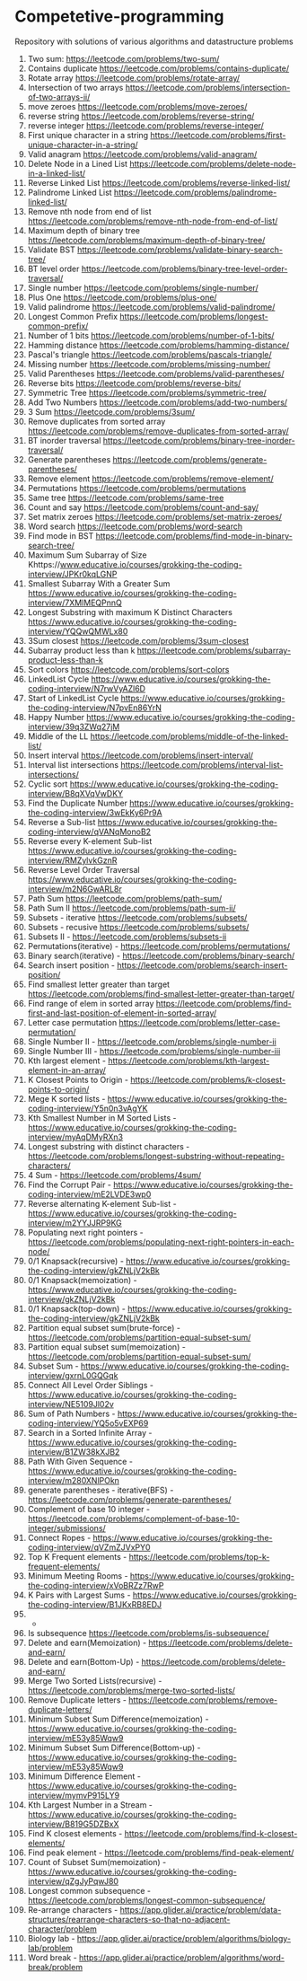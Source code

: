 # Competetive-programming
Repository with solutions of various algorithms and datastructure problems


1. Two sum: https://leetcode.com/problems/two-sum/
2. Contains duplicate https://leetcode.com/problems/contains-duplicate/
3. Rotate array https://leetcode.com/problems/rotate-array/
4. Intersection of two arrays https://leetcode.com/problems/intersection-of-two-arrays-ii/
5. move zeroes https://leetcode.com/problems/move-zeroes/
6. reverse string https://leetcode.com/problems/reverse-string/
7. reverse integer https://leetcode.com/problems/reverse-integer/
8. First unique character in a string https://leetcode.com/problems/first-unique-character-in-a-string/
9. Valid anagram https://leetcode.com/problems/valid-anagram/
10. Delete Node in a Lined List https://leetcode.com/problems/delete-node-in-a-linked-list/
11. Reverse Linked List https://leetcode.com/problems/reverse-linked-list/
12. Palindrome Linked List https://leetcode.com/problems/palindrome-linked-list/
13. Remove nth node from end of list https://leetcode.com/problems/remove-nth-node-from-end-of-list/
14. Maximum depth of binary tree https://leetcode.com/problems/maximum-depth-of-binary-tree/
15. Validate BST https://leetcode.com/problems/validate-binary-search-tree/
16. BT level order https://leetcode.com/problems/binary-tree-level-order-traversal/
17. Single number https://leetcode.com/problems/single-number/
18. Plus One https://leetcode.com/problems/plus-one/
19. Valid palindrome https://leetcode.com/problems/valid-palindrome/
20. Longest Common Prefix https://leetcode.com/problems/longest-common-prefix/
21. Number of 1 bits https://leetcode.com/problems/number-of-1-bits/
22. Hamming distance https://leetcode.com/problems/hamming-distance/
23. Pascal's triangle https://leetcode.com/problems/pascals-triangle/
24. Missing number https://leetcode.com/problems/missing-number/
25. Valid Parentheses https://leetcode.com/problems/valid-parentheses/
26. Reverse bits https://leetcode.com/problems/reverse-bits/
27. Symmetric Tree https://leetcode.com/problems/symmetric-tree/
28. Add Two Numbers https://leetcode.com/problems/add-two-numbers/
29. 3 Sum https://leetcode.com/problems/3sum/
30. Remove duplicates from sorted array https://leetcode.com/problems/remove-duplicates-from-sorted-array/
31. BT inorder traversal https://leetcode.com/problems/binary-tree-inorder-traversal/
32. Generate parentheses https://leetcode.com/problems/generate-parentheses/
33. Remove element https://leetcode.com/problems/remove-element/
34. Permutations https://leetcode.com/problems/permutations
35. Same tree https://leetcode.com/problems/same-tree
36. Count and say https://leetcode.com/problems/count-and-say/
37. Set matrix zeroes https://leetcode.com/problems/set-matrix-zeroes/
38. Word search https://leetcode.com/problems/word-search
39. Find mode in BST https://leetcode.com/problems/find-mode-in-binary-search-tree/
40. Maximum Sum Subarray of Size Khttps://www.educative.io/courses/grokking-the-coding-interview/JPKr0kqLGNP
41. Smallest Subarray With a Greater Sum https://www.educative.io/courses/grokking-the-coding-interview/7XMlMEQPnnQ
42. Longest Substring with maximum K Distinct Characters https://www.educative.io/courses/grokking-the-coding-interview/YQQwQMWLx80
43. 3Sum closest https://leetcode.com/problems/3sum-closest
44. Subarray product less than k https://leetcode.com/problems/subarray-product-less-than-k
45. Sort colors https://leetcode.com/problems/sort-colors
46. LinkedList Cycle https://www.educative.io/courses/grokking-the-coding-interview/N7rwVyAZl6D
47. Start of LinkedList Cycle https://www.educative.io/courses/grokking-the-coding-interview/N7pvEn86YrN
48. Happy Number https://www.educative.io/courses/grokking-the-coding-interview/39q3ZWq27jM
49. Middle of the LL https://leetcode.com/problems/middle-of-the-linked-list/
50. Insert interval https://leetcode.com/problems/insert-interval/
51. Interval list intersections https://leetcode.com/problems/interval-list-intersections/
52. Cyclic sort https://www.educative.io/courses/grokking-the-coding-interview/B8qXVqVwDKY
53. Find the Duplicate Number https://www.educative.io/courses/grokking-the-coding-interview/3wEkKy6Pr9A
54. Reverse a Sub-list https://www.educative.io/courses/grokking-the-coding-interview/qVANqMonoB2
55. Reverse every K-element Sub-list https://www.educative.io/courses/grokking-the-coding-interview/RMZylvkGznR
56. Reverse Level Order Traversal https://www.educative.io/courses/grokking-the-coding-interview/m2N6GwARL8r
57. Path Sum https://leetcode.com/problems/path-sum/
58. Path Sum II https://leetcode.com/problems/path-sum-ii/
59. Subsets - iterative https://leetcode.com/problems/subsets/
60. Subsets - recusive https://leetcode.com/problems/subsets/
61. Subsets II - https://leetcode.com/problems/subsets-ii
62. Permutations(iterative) -  https://leetcode.com/problems/permutations/
63. Binary search(iterative) - https://leetcode.com/problems/binary-search/
64. Search insert position - https://leetcode.com/problems/search-insert-position/
65. Find smallest letter greater than target https://leetcode.com/problems/find-smallest-letter-greater-than-target/
66. Find range of elem in sorted array https://leetcode.com/problems/find-first-and-last-position-of-element-in-sorted-array/
67. Letter case permutation https://leetcode.com/problems/letter-case-permutation/
68. Single Number II - https://leetcode.com/problems/single-number-ii
69. Single Number III - https://leetcode.com/problems/single-number-iii
70. Kth largest element - https://leetcode.com/problems/kth-largest-element-in-an-array/
71. K Closest Points to Origin - https://leetcode.com/problems/k-closest-points-to-origin/
72. Mege K sorted lists - https://www.educative.io/courses/grokking-the-coding-interview/Y5n0n3vAgYK
73. Kth Smallest Number in M Sorted Lists - https://www.educative.io/courses/grokking-the-coding-interview/myAqDMyRXn3
74. Longest substring with distinct characters - https://leetcode.com/problems/longest-substring-without-repeating-characters/
75. 4 Sum - https://leetcode.com/problems/4sum/
76. Find the Corrupt Pair - https://www.educative.io/courses/grokking-the-coding-interview/mE2LVDE3wp0
77. Reverse alternating K-element Sub-list - https://www.educative.io/courses/grokking-the-coding-interview/m2YYJJRP9KG
78. Populating next right pointers -  https://leetcode.com/problems/populating-next-right-pointers-in-each-node/
79. 0/1 Knapsack(recursive) - https://www.educative.io/courses/grokking-the-coding-interview/gkZNLjV2kBk
80. 0/1 Knapsack(memoization) - https://www.educative.io/courses/grokking-the-coding-interview/gkZNLjV2kBk
81. 0/1 Knapsack(top-down) - https://www.educative.io/courses/grokking-the-coding-interview/gkZNLjV2kBk
82. Partition equal subset sum(brute-force) - https://leetcode.com/problems/partition-equal-subset-sum/
83. Partition equal subset sum(memoization) - https://leetcode.com/problems/partition-equal-subset-sum/
84. Subset Sum - https://www.educative.io/courses/grokking-the-coding-interview/gxrnL0GQGqk
85. Connect All Level Order Siblings - https://www.educative.io/courses/grokking-the-coding-interview/NE5109Jl02v
86. Sum of Path Numbers - https://www.educative.io/courses/grokking-the-coding-interview/YQ5o5vEXP69
87. Search in a Sorted Infinite Array - https://www.educative.io/courses/grokking-the-coding-interview/B1ZW38kXJB2
88. Path With Given Sequence - https://www.educative.io/courses/grokking-the-coding-interview/m280XNlPOkn
89. generate parentheses - iterative(BFS) - https://leetcode.com/problems/generate-parentheses/
90. Complement of base 10 integer - https://leetcode.com/problems/complement-of-base-10-integer/submissions/
91. Connect Ropes - https://www.educative.io/courses/grokking-the-coding-interview/qVZmZJVxPY0
92. Top K Frequent elements - https://leetcode.com/problems/top-k-frequent-elements/
93. Minimum Meeting Rooms - https://www.educative.io/courses/grokking-the-coding-interview/xVoBRZz7RwP
94. K Pairs with Largest Sums - https://www.educative.io/courses/grokking-the-coding-interview/B1JKxRB8EDJ
95. - 
96. Is subsequence https://leetcode.com/problems/is-subsequence/
97. Delete and earn(Memoization) - https://leetcode.com/problems/delete-and-earn/
98. Delete and earn(Bottom-Up) - https://leetcode.com/problems/delete-and-earn/
99. Merge Two Sorted Lists(recursive) - https://leetcode.com/problems/merge-two-sorted-lists/
100. Remove Duplicate letters - https://leetcode.com/problems/remove-duplicate-letters/
101. Minimum Subset Sum Difference(memoization) - https://www.educative.io/courses/grokking-the-coding-interview/mE53y85Wqw9
102. Minimum Subset Sum Difference(Bottom-up) - https://www.educative.io/courses/grokking-the-coding-interview/mE53y85Wqw9
103. Minimum Difference Element - https://www.educative.io/courses/grokking-the-coding-interview/mymvP915LY9
104. Kth Largest Number in a Stream - https://www.educative.io/courses/grokking-the-coding-interview/B819G5DZBxX
105. Find K closest elements - https://leetcode.com/problems/find-k-closest-elements/
106. Find peak element - https://leetcode.com/problems/find-peak-element/
107. Count of Subset Sum(memoization) - https://www.educative.io/courses/grokking-the-coding-interview/qZgJyPqwJ80
108. Longest common subsequence - https://leetcode.com/problems/longest-common-subsequence/
109. Re-arrange characters - https://app.glider.ai/practice/problem/data-structures/rearrange-characters-so-that-no-adjacent-character/problem
110. Biology lab - https://app.glider.ai/practice/problem/algorithms/biology-lab/problem
111. Word break - https://app.glider.ai/practice/problem/algorithms/word-break/problem